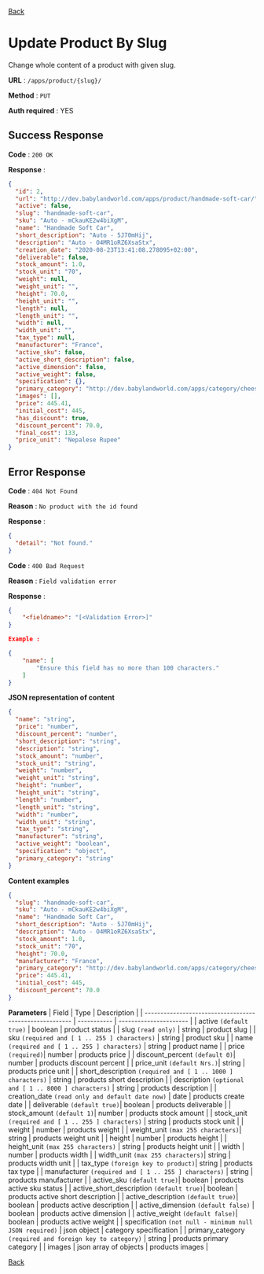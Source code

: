 [Back](../README.md)

# Update Product By Slug

Change whole content of a product with given slug.

**URL** : `/apps/product/{slug}/`

**Method** : `PUT`

**Auth required** : YES

## Success Response

**Code** : `200 OK`

**Response** :

```json
{
  "id": 2,
  "url": "http://dev.babylandworld.com/apps/product/handmade-soft-car/",
  "active": false,
  "slug": "handmade-soft-car",
  "sku": "Auto - mCkauKE2w4biXgM",
  "name": "Handmade Soft Car",
  "short_description": "Auto - 5J70mHij",
  "description": "Auto - O4MR1oRZ6XsaStx",
  "creation_date": "2020-08-23T13:41:08.278095+02:00",
  "deliverable": false,
  "stock_amount": 1.0,
  "stock_unit": "70",
  "weight": null,
  "weight_unit": "",
  "height": 70.0,
  "height_unit": "",
  "length": null,
  "length_unit": "",
  "width": null,
  "width_unit": "",
  "tax_type": null,
  "manufacturer": "France",
  "active_sku": false,
  "active_short_description": false,
  "active_dimension": false,
  "active_weight": false,
  "specification": {},
  "primary_category": "http://dev.babylandworld.com/apps/category/cheese/",
  "images": [],
  "price": 445.41,
  "initial_cost": 445,
  "has_discount": true,
  "discount_percent": 70.0,
  "final_cost": 133,
  "price_unit": "Nepalese Rupee"
}
```

## Error Response

**Code** : `404 Not Found`

**Reason** : `No product with the id found`

**Response** :

```json
{
  "detail": "Not found."
}
```

**Code** : `400 Bad Request`

**Reason** : `Field validation error`

**Response** :

```json
{
    "<fieldname>": "[<Validation Error>]"
}

Example :

{
    "name": [
        "Ensure this field has no more than 100 characters."
    ]
}
```

**JSON representation of content**

```json
{
  "name": "string",
  "price": "number",
  "discount_percent": "number",
  "short_description": "string",
  "description": "string",
  "stock_amount": "number",
  "stock_unit": "string",
  "weight": "number",
  "weight_unit": "string",
  "height": "number",
  "height_unit": "string",
  "length": "number",
  "length_unit": "string",
  "width": "number",
  "width_unit": "string",
  "tax_type": "string",
  "manufacturer": "string",
  "active_weight": "boolean",
  "specification": "object",
  "primary_category": "string"
}
```

**Content examples**

```json
{
  "slug": "handmade-soft-car",
  "sku": "Auto - mCkauKE2w4biXgM",
  "name": "Handmade Soft Car",
  "short_description": "Auto - 5J70mHij",
  "description": "Auto - O4MR1oRZ6XsaStx",
  "stock_amount": 1.0,
  "stock_unit": "70",
  "height": 70.0,
  "manufacturer": "France",
  "primary_category": "http://dev.babylandworld.com/apps/category/cheese/",
  "price": 445.41,
  "initial_cost": 445,
  "discount_percent": 70.0
}
```

**Parameters**
| Field | Type | Description |
| ------------------------------------------------------- | ----------- | ---------------------- |
| active `(default true)` | boolean | product status |
| slug `(read only)` | string | product slug |
| sku `(required and [ 1 .. 255 ] characters)` | string | product sku |
| name `(required and [ 1 .. 255 ] characters)` | string | product name |
| price `(required)`| number | products price |
| discount_percent `(default 0)`| number | products discount percent |
| price_unit `(default Nrs.)`| string | products price unit |
| short_description `(required and [ 1 .. 1000 ] characters)` | string | products short description |
| description `(optional and [ 1 .. 8000 ] characters)` | string | products description |
| creation_date `(read only and default date now)` | date | products create date |
| deliverable `(default true)`| boolean | products deliverable |
| stock_amount `(default 1)`| number | products stock amount |
| stock_unit `(required and [ 1 .. 255 ] characters)` | string | products stock unit |
| weight | number | products weight |
| weight_unit `(max 255 characters)`| string | products weight unit |
| height | number | products height |
| height_unit `(max 255 characters)` | string | products height unit |
| width | number | products width |
| width_unit `(max 255 characters)`| string | products width unit |
| tax_type `(foreign key to product)`| string | products tax type |
| manufacturer `(required and [ 1 .. 255 ] characters)` | string | products manufacturer |
| active_sku `(default true)`| boolean | products active sku status |
| active_short_description `(default true)`| boolean | products active short description |
| active_description `(default true)`| boolean | products active description |
| active_dimension `(default false)` | boolean | products active dimension |
| active_weight `(default false)`| boolean | products active weight |
| specification `(not null - minimum null JSON required)` | json object | category specification |
| primary_category `(required and foreign key to category)` | string | products primary category |
| images | json array of objects | products images |

[Back](../README.md)
